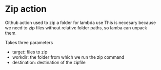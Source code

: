 # Zip action

Github action used to zip a folder for lambda use
This is necesary because we need to zip files without relative folder paths, so lamba can unpack them.

Takes three parameters
- target: files to zip
- workdir: the folder from which we run the zip command
- destination: destination of the zipfile